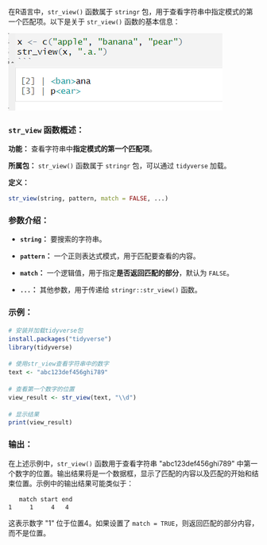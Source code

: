 在R语言中，`str_view()` 函数属于 `stringr` 包，用于查看字符串中指定模式的第一个匹配项。以下是关于 `str_view()` 函数的基本信息：

![Pasted image 20231123193620](attachments/Pasted%20image%2020231123193620.png)
### `str_view` 函数概述：

**功能：** 查看字符串中**指定模式的第一个匹配项**。

**所属包：** `str_view()` 函数属于 `stringr` 包，可以通过 `tidyverse` 加载。

**定义：**
```R
str_view(string, pattern, match = FALSE, ...)
```

### 参数介绍：

- **`string`：** 要搜索的字符串。

- **`pattern`：** 一个正则表达式模式，用于匹配要查看的内容。

- **`match`：** 一个逻辑值，用于指定**是否返回匹配的部分**，默认为 `FALSE`。

- **`...`：** 其他参数，用于传递给 `stringr::str_view()` 函数。

### 示例：

```R
# 安装并加载tidyverse包
install.packages("tidyverse")
library(tidyverse)

# 使用str_view查看字符串中的数字
text <- "abc123def456ghi789"

# 查看第一个数字的位置
view_result <- str_view(text, "\\d")

# 显示结果
print(view_result)
```

### 输出：

在上述示例中，`str_view()` 函数用于查看字符串 "abc123def456ghi789" 中第一个数字的位置。输出结果将是一个数据框，显示了匹配的内容以及匹配的开始和结束位置。示例中的输出结果可能类似于：

```
   match start end
1     1     4   4
```

这表示数字 "1" 位于位置4。如果设置了 `match = TRUE`，则返回匹配的部分内容，而不是位置。